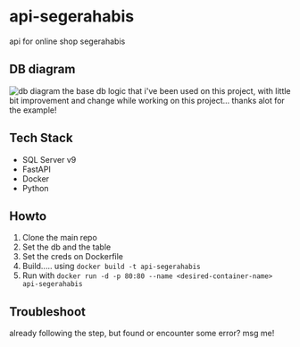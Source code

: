 # api-segerahabis
api for online shop segerahabis


## DB diagram
![db diagram](https://github.com/tssovi/grokking-the-object-oriented-design-interview/blob/master/media-files/online-shopping-class-diagram.png?raw=true)
the base db logic that i've been used on this project, with little bit improvement and change while working on this project... thanks alot for the example!

## Tech Stack
- SQL Server v9
- FastAPI
- Docker
- Python 

## Howto

1. Clone the main repo
2. Set the db and the table
3. Set the creds on Dockerfile
4. Build..... using ```docker build -t api-segerahabis```
5. Run with ```docker run -d -p 80:80 --name <desired-container-name> api-segerahabis```

## Troubleshoot
already following the step, but found or encounter some error? msg me!

